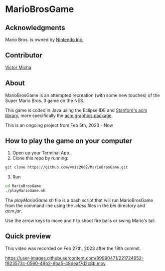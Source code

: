 # MarioBrosGame

## Acknowledgments
Mario Bros. is owned by [Nintendo Inc.](https://www.nintendo.com/)

## Contributor
[Victor Micha](https://github.com/vmic2002)

## About
MarioBrosGame is an attempted recreation (with some new touches) of the Super Mario Bros. 3 game on the NES.

This game is coded in Java using the Eclipse IDE and [Stanford's acm library](https://cs.stanford.edu/people/eroberts/jtf/), more specifically the [acm.graphics package](https://cs.stanford.edu/people/eroberts/jtf/rationale/GraphicsPackage.html).

This is an ongoing project from Feb 5th, 2023 - Now

## How to play the game on your computer
1. Open up your Terminal App.
2. Clone this repo by running:
```bash
git clone https://github.com/vmic2002/MarioBrosGame.git
```
3. Run
```bash
cd MarioBrosGame
./playMarioGame.sh
```
The *playMarioGame.sh* file is a bash script that will run MarioBrosGame from the command line using the *.class* files in the *bin* directory and *acm.jar*.

Use the arrow keys to move and `F` to shoot fire balls or swing Mario's tail.

## Quick preview
This video was recorded on Feb 27th, 2023 after the 18th commit.

https://user-images.githubusercontent.com/89990471/221724952-f823573c-0560-49b2-9ba5-48deaf7d2c8b.mov


